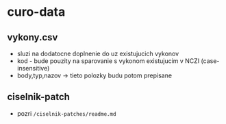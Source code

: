 # curo-data

## vykony.csv

- sluzi na dodatocne doplnenie do uz existujucich vykonov
- kod - bude pouzity na sparovanie s vykonom existujucim v NCZI (case-insensitive)
- body,typ,nazov -> tieto polozky budu potom prepisane

## ciselnik-patch

- pozri `/ciselnik-patches/readme.md` 

